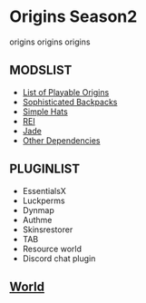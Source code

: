 # Origins Season2
origins origins origins

## MODSLIST
- [List of Playable Origins](LoPO.md)
- [Sophisticated Backpacks](https://www.curseforge.com/minecraft/mc-mods/sophisticated-backpacks-unofficial-fabric-port)
- [Simple Hats](https://www.curseforge.com/minecraft/mc-mods/simplehats)
- [REI](https://www.curseforge.com/minecraft/mc-mods/roughly-enough-items)
- [Jade](https://www.curseforge.com/minecraft/mc-mods/jade)
- [Other Dependencies](OD.md)

## PLUGINLIST
- EssentialsX
- Luckperms
- Dynmap
- Authme
- Skinsrestorer
- TAB
- Resource world
- Discord chat plugin

## [World](https://earth.motfe.net)
